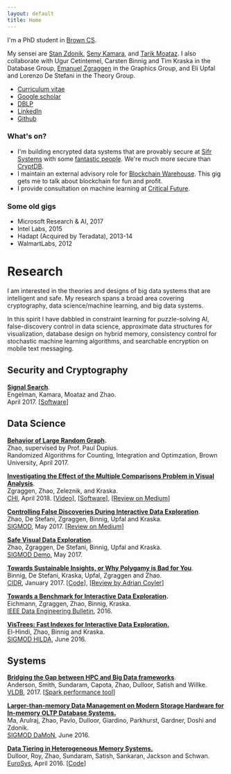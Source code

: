 ```yaml
---
layout: default
title: Home
---
```


I'm a PhD student in [Brown CS](https://cs.brown.edu).  

My sensei are [Stan Zdonik](https://cs.brown.edu/~sbz/), [Seny Kamara](https://cs.brown.edu/~seny/), and [Tarik Moataz](https://cs.brown.edu/~tmoataz/). I also collaborate with Ugur Cetintemel, Carsten Binnig and Tim Kraska in the Database Group, [Emanuel Zgraggen](http://emanuelzgraggen.com/) in the Graphics Group, and Eli Upfal and Lorenzo De Stefani in the Theory Group.

- [Curriculum vitae](https://zheguang.github.io/cv/cv.pdf)
- [Google scholar](https://goo.gl/DR8pSa)
- [DBLP](http://dblp.uni-trier.de/pers/hd/z/Zhao:Zheguang)
- [LinkedIn](https://www.linkedin.com/in/samuelzhao)
- [Github](https://github.com/zheguang)


### What's on?
- I'm building encrypted data systems that are provably secure at [Sifr Systems](http://sifrsystems.com) with some [fantastic people](http://sifrsystems.com/#team). We're much more secure than [CryptDB](https://css.csail.mit.edu/cryptdb/).
- I maintain an external advisory role for [Blockchain Warehouse](https://www.blockchainwarehouse.com).  This gig gets me to talk about blockchain for fun and profit.
- I provide consultation on machine learning at [Critical Future](http://www.criticalfutureglobal.com).


### Some old gigs

- Microsoft Research & AI, 2017
- Intel Labs, 2015
- Hadapt (Acquired by Teradata), 2013-14
- WalmartLabs, 2012


Research
========

I am interested in the theories and designs of big data systems that are intelligent and safe. My research spans a broad area covering cryptography, data science/machine learning, and big data systems.

In this spirit I have dabbled in constraint learning for puzzle-solving AI, false-discovery control in data science, approximate data structures for visualization, database design on hybrid memory, consistency control for stochastic machine learning algorithms, and searchable encryption on mobile text messaging.

Security and Cryptography
-------------------------

**[Signal Search](http://esl.cs.brown.edu/blog/signal)**.   
Engelman, Kamara, Moataz and Zhao.   
April 2017.
[[Software](https://github.com/encryptedsystems/Searchable-Signal-Android)]

Data Science
------------
**[Behavior of Large Random Graph](https://zheguang.github.io/research/random_graph.pdf).**   
Zhao, supervised by Prof. Paul Dupius.   
Randomized Algorithms for Counting, Integration and Optimzation, Brown University, April 2017.


**[Investigating the Effect of the Multiple Comparisons Problem in Visual Analysis](https://zheguang.github.io/research/risk-chi.pdf)**.   
Zgraggen, Zhao, Zeleznik, and Kraska.   
[CHI][1], April 2018.
[[Video](http://emanuelzgraggen.com/assets/video/risk.mp4)], [[Software](https://github.com/zheguang/macau)], [[Review on Medium](https://medium.com/hci-design-at-uw/multiple-perspectives-on-the-multiple-comparisons-problem-in-visual-analysis-df7493818bbd)]

**[Controlling False Discoveries During Interactive Data Exploration](https://zheguang.github.io/research/risk-sigmod.pdf)**.   
Zhao, De Stefani, Zgraggen, Binnig, Upfal and Kraska.   
[SIGMOD][2], May 2017.
[[Review on Medium](https://medium.com/hci-design-at-uw/multiple-perspectives-on-the-multiple-comparisons-problem-in-visual-analysis-df7493818bbd)]

**[Safe Visual Data Exploration](https://zheguang.github.io/research/risk-sigmod-demo.pdf)**.  
Zhao, Zgraggen, De Stefani, Binnig, Upfal and Kraska.   
[SIGMOD Demo][2], May 2017.

**[Towards Sustainable Insights, or Why Polygamy is Bad for You](https://zheguang.github.io/research/risk-cidr.pdf)**.   
Binnig, De Stefani, Kraska, Upfal, Zgraggen and Zhao.   
[CIDR][3], January 2017.
[[Code](https://github.com/zheguang/rand-db)], [[Review by Adrian Coyler](https://blog.acolyer.org/2017/01/25/toward-sustainable-insights-or-why-polygamy-is-bad-for-you/)]

**[Towards a Benchmark for Interactive Data Exploration](https://zheguang.github.io/research/ide-bench.pdf).**   
Eichmann, Zgraggen, Zhao, Binnig, Kraska.   
[IEEE Data Engineering Bulletin][4], 2016.

**[VisTrees: Fast Indexes for Interactive Data Exploration.](https://zheguang.github.io/research/vistree.pdf)**   
El-Hindi, Zhao, Binnig and Kraska.   
[SIGMOD HILDA][5], June 2016.

Systems
-------

**[Bridging the Gap between HPC and Big Data frameworks](https://zheguang.github.io/research/hpc-big-data.pdf)**.   
Anderson, Smith, Sundaram, Capota, Zhao, Dulloor, Satish and Willke.   
[VLDB][6], 2017.
[[Spark performance tool](https://github.com/zheguang/spark-perftool)]

**[Larger-than-memory Data Management on Modern Storage Hardware for In-memory OLTP Database Systems.](https://zheguang.github.io/research/nvm-anticache.pdf)**   
Ma, Arulraj, Zhao, Pavlo, Dulloor, Giardino, Parkhurst, Gardner, Doshi and Zdonik.   
[SIGMOD DaMoN][7], June 2016.

**[Data Tiering in Heterogeneous Memory Systems.](https://zheguang.github.io/research/nvm-data-tiering.pdf)**   
Dulloor, Roy, Zhao, Sundaram, Satish, Sankaran, Jackson and Schwan.   
[EuroSys][8], April 2016.
[[Code](https://github.com/zheguang/voltdb/tree/sam-redo-tag)]

[1]: https://chi2018.acm.org/
[2]: http://sigmod2017.org/
[3]: http://cidrdb.org/cidr2017/index.html
[4]: http://sites.computer.org/debull/A16dec/issue1.htm
[5]: http://hilda.io/2016/
[6]: http://www.vldb.org/2017/
[7]: http://daslab.seas.harvard.edu/damon2016/
[8]: http://eurosys16.doc.ic.ac.uk/
